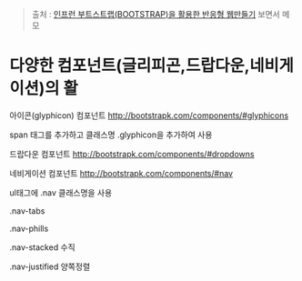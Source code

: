> 출처 : [인프런 부트스트랩(BOOTSTRAP)을 활용한 반응형 웹만들기](https://inflearn.com) 보면서 메모

# 다양한 컴포넌트(글리피곤,드랍다운,네비게이션)의 활
아이콘(glyphicon) 컴포넌트
http://bootstrapk.com/components/#glyphicons

span 태그를 추가하고 클래스명 .glyphicon을 추가하여 사용

드랍다운 컴포넌트
http://bootstrapk.com/components/#dropdowns

네비게이션 컴포넌트
http://bootstrapk.com/components/#nav

ul태그에 .nav 클래스명을 사용

.nav-tabs

.nav-phills

.nav-stacked 수직

.nav-justified 양쪽정렬